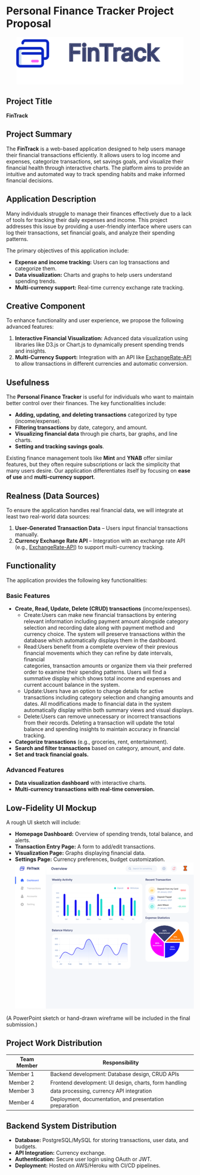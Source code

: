 # Personal Finance Tracker Project Proposal

<p align="center">
  <img src="assets/logo.svg" width="450">
</p>

## Project Title
**FinTrack**

## Project Summary
The **FinTrack** is a web-based application designed to help users manage their financial transactions efficiently. It allows users to log income and expenses, categorize transactions, set savings goals, and visualize their financial health through interactive charts. The platform aims to provide an intuitive and automated way to track spending habits and make informed financial decisions.

## Application Description
Many individuals struggle to manage their finances effectively due to a lack of tools for tracking their daily expenses and income. This project addresses this issue by providing a user-friendly interface where users can log their transactions, set financial goals, and analyze their spending patterns.

The primary objectives of this application include:
- **Expense and income tracking:** Users can log transactions and categorize them.
- **Data visualization:** Charts and graphs to help users understand spending trends.
- **Multi-currency support:** Real-time currency exchange rate tracking.

## Creative Component
To enhance functionality and user experience, we propose the following advanced features:
1. **Interactive Financial Visualization:** Advanced data visualization using libraries like D3.js or Chart.js to dynamically present spending trends and insights.
2. **Multi-Currency Support:** Integration with an API like [ExchangeRate-API](https://www.exchangerate-api.com/) to allow transactions in different currencies and automatic conversion.

## Usefulness
The **Personal Finance Tracker** is useful for individuals who want to maintain better control over their finances. The key functionalities include:
- **Adding, updating, and deleting transactions** categorized by type (income/expense).
- **Filtering transactions** by date, category, and amount.
- **Visualizing financial data** through pie charts, bar graphs, and line charts.
- **Setting and tracking savings goals**.

Existing finance management tools like **Mint** and **YNAB** offer similar features, but they often require subscriptions or lack the simplicity that many users desire. Our application differentiates itself by focusing on **ease of use** and **multi-currency support**.

## Realness (Data Sources)
To ensure the application handles real financial data, we will integrate at least two real-world data sources:
1. **User-Generated Transaction Data** – Users input financial transactions manually.
2. **Currency Exchange Rate API** – Integration with an exchange rate API (e.g., [ExchangeRate-API](https://www.exchangerate-api.com/)) to support multi-currency tracking.

## Functionality
The application provides the following key functionalities:
### **Basic Features**
- **Create, Read, Update, Delete (CRUD) transactions** (income/expenses).
  - Create:Users can make new financial transactions by entering relevant information including payment amount alongside category   
  selection and recording date along with payment method and currency choice. The system will preserve transactions within the database 
  which automatically displays them in the dashboard.
  - Read:Users benefit from a complete overview of their previous financial movements which they can refine by date intervals, financial   
  categories, transaction amounts or organize them via their preferred order to examine their spending patterns. Users will find a summative 
  display which shows total income and expenses and current account balance in the system.
  - Update:Users have an option to change details for active transactions including category selection and changing amounts and dates. All 
  modifications made to financial data in the system automatically display within both summary views and visual displays.
  - Delete:Users can remove unnecessary or incorrect transactions from their records. Deleting a transaction will update the total balance 
  and spending insights to maintain accuracy in financial tracking.
- **Categorize transactions** (e.g., groceries, rent, entertainment).
- **Search and filter transactions** based on category, amount, and date.
- **Set and track financial goals.**

### **Advanced Features**
- **Data visualization dashboard** with interactive charts.
- **Multi-currency transactions with real-time conversion.**

## Low-Fidelity UI Mockup
A rough UI sketch will include:
- **Homepage Dashboard:** Overview of spending trends, total balance, and alerts.
- **Transaction Entry Page:** A form to add/edit transactions.
- **Visualization Page:** Graphs displaying financial data.
- **Settings Page:** Currency preferences, budget customization.
![UI Mockup](assets/UI-mockup.svg)

(A PowerPoint sketch or hand-drawn wireframe will be included in the final submission.)

## Project Work Distribution
| Team Member | Responsibility |
|-------------|---------------|
| Member 1 | Backend development: Database design, CRUD APIs |
| Member 2 | Frontend development: UI design, charts, form handling |
| Member 3 | data processing, currency API integration |
| Member 4 | Deployment, documentation, and presentation preparation |

## Backend System Distribution
- **Database:** PostgreSQL/MySQL for storing transactions, user data, and budgets.
- **API Integration:** Currency exchange.
- **Authentication:** Secure user login using OAuth or JWT.
- **Deployment:** Hosted on AWS/Heroku with CI/CD pipelines.

